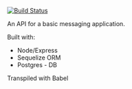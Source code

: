 [![Build Status](https://travis-ci.org/billkabanga/message_api.svg?branch=develop)](https://travis-ci.org/billkabanga/message_api)

An API for a basic messaging application.

Built with:
 - Node/Express
 - Sequelize ORM
 - Postgres - DB

Transpiled with Babel